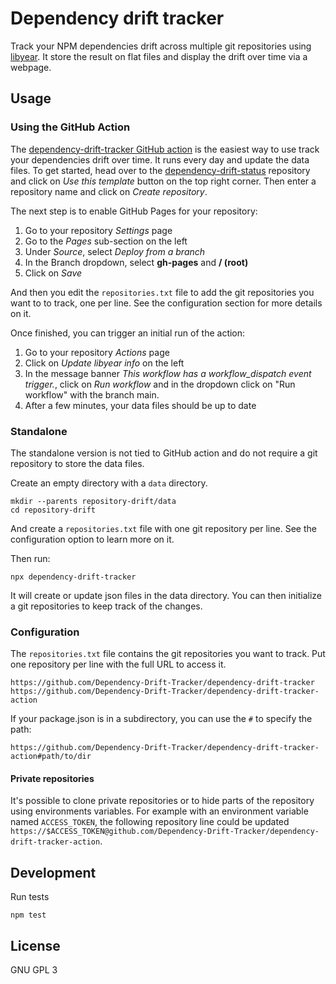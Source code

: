# Dependency drift tracker

Track your NPM dependencies drift across multiple git repositories using [libyear][]. It store the result on flat files and display the drift over time via a webpage.

## Usage

### Using the GitHub Action

The [dependency-drift-tracker GitHub action][action] is the easiest way to use track your dependencies drift over time. It runs every day and update the data files.
To get started, head over to the [dependency-drift-status][template] repository and click on *Use this template* button on the top right corner. Then enter a repository name and click on *Create repository*.

The next step is to enable GitHub Pages for your repository:

1. Go to your repository *Settings* page
1. Go to the *Pages* sub-section on the left
1. Under *Source*, select *Deploy from a branch*
1. In the Branch dropdown, select **gh-pages** and **/ (root)**
1. Click on *Save*

And then you edit the `repositories.txt` file to add the git repositories you want to to track, one per line. See the configuration section for more details on it.

Once finished, you can trigger an initial run of the action:

1. Go to your repository *Actions* page
1. Click on *Update libyear info* on the left
1. In the message banner *This workflow has a workflow_dispatch event trigger.*, click on *Run workflow* and in the dropdown click on "Run workflow" with the branch main.
1. After a few minutes, your data files should be up to date

### Standalone

The standalone version is not tied to GitHub action and do not require a git repository to store the data files.

Create an empty directory with a `data` directory.

```shell
mkdir --parents repository-drift/data
cd repository-drift
```

And create a `repositories.txt` file with one git repository per line. See the configuration option to learn more on it.

Then run:

```shell
npx dependency-drift-tracker
```

It will create or update json files in the data directory. You can then initialize a git repositories to keep track of the changes.

### Configuration

The `repositories.txt` file contains the git repositories you want to track. Put one repository per line with the full URL to access it.

    https://github.com/Dependency-Drift-Tracker/dependency-drift-tracker
    https://github.com/Dependency-Drift-Tracker/dependency-drift-tracker-action

If your package.json is in a subdirectory, you can use the `#` to specify the path:

    https://github.com/Dependency-Drift-Tracker/dependency-drift-tracker-action#path/to/dir

#### Private repositories

It's possible to clone private repositories or to hide parts of the repository using environments variables. For example with an environment variable named `ACCESS_TOKEN`, the following repository line could be updated `https://$ACCESS_TOKEN@github.com/Dependency-Drift-Tracker/dependency-drift-tracker-action`.

## Development

Run tests

```shell
npm test
```

## License

GNU GPL 3

[libyear]: https://libyear.com/
[action]: https://github.com/Dependency-Drift-Tracker/dependency-drift-tracker-action
[template]: https://github.com/Dependency-Drift-Tracker/dependency-drift-status
